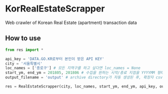 # KorRealEstateScrapper
Web crawler of Korean Real Estate (apartment) transaction data

## How to use
```python
from res import *

api_key = 'DATA.GO.KR로부터 본인이 받은 API KEY'
city = '서울특별시'
loc_names = ['종로구'] # 모든 지역구를 하고 싶다면 loc_names = None
start_ym, end_ym = 201805, 201806 # 수집을 원하는 시작/종료 지점을 YYYYMM 형태로 입력
output_filename = 'output' # archive directory가 자동 생성된 후, 확장자 csv 테이블형 자료가 저장됨

res = RealEstateScrapper(city, loc_names, start_ym, end_ym, api_key, output_filename)
```

